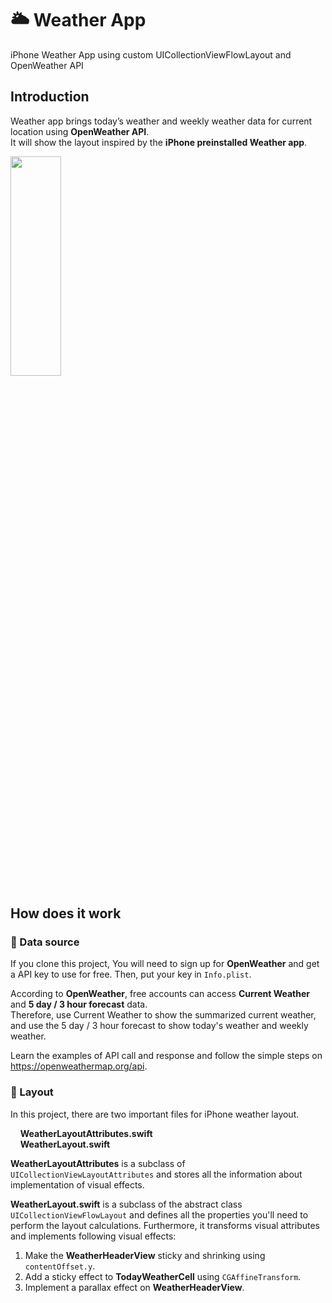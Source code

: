 # 🌥 Weather App
iPhone Weather App using custom UICollectionViewFlowLayout and OpenWeather API

## Introduction
Weather app brings today’s weather and weekly weather data for current location using **OpenWeather API**.  
It will show the layout inspired by the **iPhone preinstalled Weather app**.  

<img src="/Examples/weather.gif" width="40%" height="30%"></img>

## How does it work
### 🌝 Data source 
If you clone this project, You will need to sign up for **OpenWeather** and get a API key to use for free. Then, put your key in `Info.plist`.  

According to **OpenWeather**, free accounts can access **Current Weather** and **5 day / 3 hour forecast** data.  
Therefore, use Current Weather to show the summarized current weather, and use the 5 day / 3 hour forecast to show today's weather and weekly weather. 

Learn the examples of API call and response and follow the simple steps on https://openweathermap.org/api.
	
### 🌚 Layout  
In this project, there are two important files for iPhone weather layout.  

&nbsp;&nbsp;&nbsp;&nbsp;**WeatherLayoutAttributes.swift**  
&nbsp;&nbsp;&nbsp;&nbsp;**WeatherLayout.swift**   

**WeatherLayoutAttributes** is a subclass of `UICollectionViewLayoutAttributes` and stores all the information about implementation of visual effects.

**WeatherLayout.swift** is a subclass of the abstract class `UICollectionViewFlowLayout` and defines all the properties you'll need to perform the layout calculations. Furthermore, it transforms visual attributes and implements following visual effects:
  
1. Make the **WeatherHeaderView** sticky and shrinking using `contentOffset.y`.  
2. Add a sticky effect to **TodayWeatherCell** using `CGAffineTransform`.
3. Implement a parallax effect on **WeatherHeaderView**.

